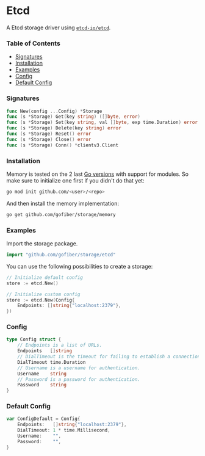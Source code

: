 # Etcd

A Etcd storage driver using [`etcd-io/etcd`](https://github.com/etcd-io/etcd).

### Table of Contents
- [Signatures](#signatures)
- [Installation](#installation)
- [Examples](#examples)
- [Config](#config)
- [Default Config](#default-config)

### Signatures
```go
func New(config ...Config) *Storage
func (s *Storage) Get(key string) ([]byte, error)
func (s *Storage) Set(key string, val []byte, exp time.Duration) error
func (s *Storage) Delete(key string) error
func (s *Storage) Reset() error
func (s *Storage) Close() error
func (s *Storage) Conn() *clientv3.Client
```

### Installation
Memory is tested on the 2 last [Go versions](https://golang.org/dl/) with support for modules. So make sure to initialize one first if you didn't do that yet:
```bash
go mod init github.com/<user>/<repo>
```
And then install the memory implementation:
```bash
go get github.com/gofiber/storage/memory
```

### Examples
Import the storage package.
```go
import "github.com/gofiber/storage/etcd"
```

You can use the following possibilities to create a storage:
```go
// Initialize default config
store := etcd.New()

// Initialize custom config
store := etcd.New(Config{
    Endpoints: []string{"localhost:2379"},
})

```

### Config
```go
type Config struct {
    // Endpoints is a list of URLs.
    Endpoints   []string
    // DialTimeout is the timeout for failing to establish a connection.
    DialTimeout time.Duration
    // Username is a username for authentication.
    Username    string
    // Password is a password for authentication.
    Password    string
}
```

### Default Config
```go
var ConfigDefault = Config{
    Endpoints:   []string{"localhost:2379"},
    DialTimeout: 1 * time.Millisecond,
    Username:    "",
    Password:    "",
}
```

